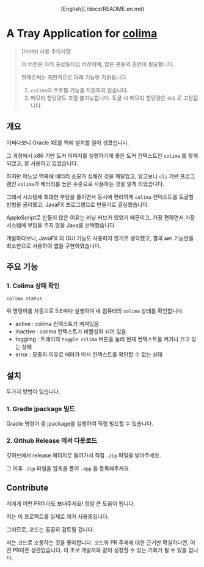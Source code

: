 <p align="center">
[English](./docs/README.en.md)
</p>

# A Tray Application for [colima](https://github.com/abiosoft/colima)

> [!note] 사용 주의사항
>
> 이 버전은 아직 프로토타입 버전이며, 많은 분들의 조언이 필요합니다.
>
> 현재로써는 제한적으로 아래 기능만 지원됩니다.
>
> 1. `colima`의 프로필 기능을 지원하지 않습니다.
> 2. 메모리 할당량도 조절 불가능합니다. 토글 시 메모리 할당량은 `4GB` 로 고정됩니다.
>

## 개요

어쩌다보니 Oracle XE를 맥에 설치할 일이 생겼습니다.

그 과정에서 x86 기반 도커 이미지를 실행하기에 좋은 도커 컨텍스트인 `colima` 를 찾게 되었고, 잘 사용하고 있었습니다.

하지만 어느날 맥북에 배터리 소모가 심해진 것을 깨달았고, 알고보니 `cli` 기반 프로그램인 `colima`가 배터리를 높은 수준으로 사용하는 것을 알게 되었습니다.

그래서 시스템에 최대한 부담을 줄이면서 동시에 편리하게 `colima` 컨텍스트를 토글할 방법을 궁리했고, JavaFX 프로그램으로 만들기로 결심했습니다.

AppleScript로 만들지 않은 이유는 러닝 커브가 있었기 때문이고, 가장 편하면서 가장 시스템에 부담을 주지 않을 Java를 선택했습니다.

개발하다보니, JavaFX 의 GUI 기능도 사용하지 않기로 생각했고, 결국 `AWT` 기능만을 최소한으로 사용하여 앱을 구현하였습니다.

## 주요 기능

### 1. Colima 상태 확인

```
colima status
```

위 명령어를 자동으로 5초마다 실행하여 내 컴퓨터의 `colima` 상태를 확인합니다.

- active : colima 컨텍스트가 켜져있음
- inactive : colima 컨텍스트가 비활성화 되어 있음
- toggling : 트레이의 `toggle colima` 버튼을 눌러 현재 컨텍스트를 켜거나 끄고 있는 상태
- error : 모종의 이유로 에러가 떠서 컨텍스트를 확인할 수 없는 상태

## 설치

두가지 방법이 있습니다.

### 1. Gradle jpackage 빌드

Gradle 명령어 중 jpackage를 실행하여 직접 빌드할 수 있습니다.

### 2. Github Release 에서 다운로드

깃허브에서 release 페이지로 들어가서 직접 `.zip` 파일을 받아주세요.

그 이후 `.zip` 파일을 압축을 풀어 `.app` 을 등록해주세요.

## Contribute

저에게 어떤 PR이라도 보내주세요! 정말 큰 도움이 됩니다.

저는 이 프로젝트를 실제로 제가 사용중입니다.

그러므로, 코드는 꼼꼼히 검토될 겁니다.

저는 코드로 소통하는 것을 좋아합니다.
코드와 PR 주제에 대한 근거만 확실하다면, 어떤 PR이든 상관없습니다.
이 초보 개발자와 같이 성장할 수 있는 기회가 될 수 있을 겁니다.